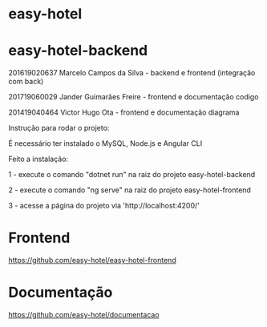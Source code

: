 # easy-hotel
# easy-hotel-backend

201619020637  Marcelo Campos da Silva - backend e frontend (integração com back)

201719060029  Jander Guimarães Freire  - frontend e documentação codigo 

201419040464 Victor Hugo Ota - frontend e documentação diagrama


Instrução para rodar o projeto:

É necessário ter instalado o MySQL, Node.js e Angular CLI

Feito a instalação:

1 - execute o comando "dotnet run" na raiz do projeto easy-hotel-backend

2 - execute o comando "ng serve" na raiz do projeto easy-hotel-frontend

3 - acesse a página do projeto via 'http://localhost:4200/'


# Frontend
https://github.com/easy-hotel/easy-hotel-frontend

# Documentação
https://github.com/easy-hotel/documentacao
